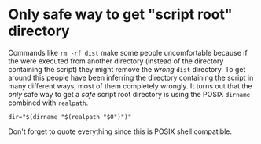 # Only safe way to get "script root" directory

Commands like `rm -rf dist` make some people uncomfortable because if the were executed from another directory (instead of the directory containing the script) they might remove the *wrong* `dist` directory. To get around this people have been inferring the directory containing the script in many different ways, most of them completely wrongly. It turns out that the *only* safe way to get a *safe* script root directory is using the POSIX `dirname` combined with `realpath`.

```
dir="$(dirname "$(realpath "$0")")"
```

Don't forget to quote everything since this is POSIX shell compatible.
